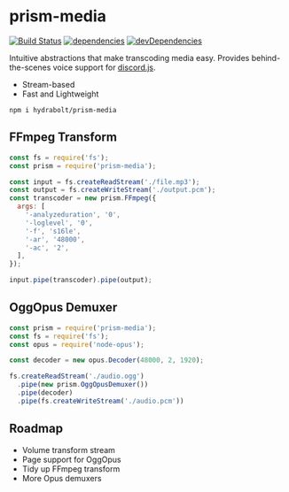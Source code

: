 # prism-media
[![Build Status](https://travis-ci.org/hydrabolt/prism-media.svg?branch=master)](https://travis-ci.org/hydrabolt/prism-media)
[![dependencies](https://david-dm.org/hydrabolt/prism-media/status.svg)](https://david-dm.org/hydrabolt/prism-media)
[![devDependencies](https://david-dm.org/hydrabolt/prism-media/dev-status.svg)](https://david-dm.org/hydrabolt/prism-media?type=dev)

Intuitive abstractions that make transcoding media easy. Provides behind-the-scenes voice support for [discord.js](https://discord.js.org/).

- Stream-based
- Fast and Lightweight

`npm i hydrabolt/prism-media`

## FFmpeg Transform
```js
const fs = require('fs');
const prism = require('prism-media');

const input = fs.createReadStream('./file.mp3');
const output = fs.createWriteStream('./output.pcm');
const transcoder = new prism.FFmpeg({
  args: [
    '-analyzeduration', '0',
    '-loglevel', '0',
    '-f', 's16le',
    '-ar', '48000',
    '-ac', '2',
  ],
});

input.pipe(transcoder).pipe(output);
```

## OggOpus Demuxer
```js
const prism = require('prism-media');
const fs = require('fs');
const opus = require('node-opus');

const decoder = new opus.Decoder(48000, 2, 1920);

fs.createReadStream('./audio.ogg')
  .pipe(new prism.OggOpusDemuxer())
  .pipe(decoder)
  .pipe(fs.createWriteStream('./audio.pcm'))
```

## Roadmap
- Volume transform stream
- Page support for OggOpus
- Tidy up FFmpeg transform
- More Opus demuxers